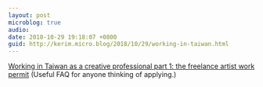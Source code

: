 ```yaml
---
layout: post
microblog: true
audio: 
date: 2018-10-29 19:18:07 +0800
guid: http://kerim.micro.blog/2018/10/29/working-in-taiwan.html
---
```

[Working in Taiwan as a creative professional part 1: the freelance artist work permit](http://www.winklerpartners.com/?p=9188) (Useful FAQ for anyone thinking of applying.)

